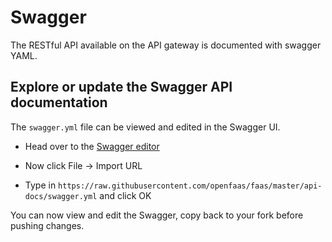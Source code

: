 # Swagger

The RESTful API available on the API gateway is documented with swagger YAML.

## Explore or update the Swagger API documentation

The `swagger.yml` file can be viewed and edited in the Swagger UI.

* Head over to the [Swagger editor](http://editor.swagger.io/)

* Now click File -> Import URL

* Type in `https://raw.githubusercontent.com/openfaas/faas/master/api-docs/swagger.yml` and click OK

You can now view and edit the Swagger, copy back to your fork before pushing changes.
